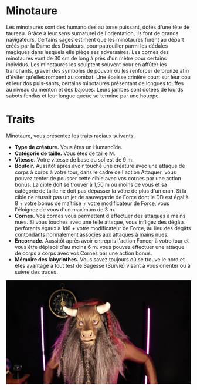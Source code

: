 # Minotaure

Les minotaures sont des humanoides au torse puissant, dotés d'une tête de taureau.
Grâce à leur sens surnaturel de l'orientation, ils font de grands navigateurs. Certains sages estiment que les minotaures furent au départ créés par la Dame des Douleurs, pour patrouiller parmi les dédales magiques dans lesquels elle piège ses adversaires.
Les cornes des minotaures vont de 30 cm de long à près d'un mètre pour certains individus. Les minotaures les sculptent souvent pour en affûter les tranchants, graver des symboles de pouvoir ou les renforcer de bronze afin d'éviter qu'elles rompent au combat.
Une épaisse crinière court sur leur cou et leur dos puis-sants, certains minotaures présentant de longues touffes au niveau du menton et des bajoues. Leurs jambes sont dotées de lourds sabots fendus et leur longue queue se termine par une houppe.

# Traits

Minotaure, vous présentez les traits raciaux suivants.

- **Type de créature.** Vous êtes un Humanoïde.
- **Catégorie de taille.** Vous êtes de taille M.
- **Vitesse.** Votre vitesse de base au sol est de 9 m.
- **Boutoir.** Aussitôt après avoir touché une créature avec une attaque de corps à corps à votre tour, dans le cadre de l'action Attaquer, vous pouvez tenter de pousser cette cible avec vos cornes par une action bonus. La cible doit se trouver à 1,50 m ou moins de vous et sa catégorie de taille ne doit pas dépasser la vôtre de plus d'un cran.
  Si la cible ne réussit pas un jet de sauvegarde de Force dont le DD est égal à 8 + votre bonus de maîtrise + votre modificateur de Force, vous l'éloignez de vous d'un maximum de 3 m.
- **Cornes.** Vos cornes vous permettent d'effectuer des attaques à mains nues. Si vous touchez avec une telle attaque, vous infligez des dégâts perforants égaux à 1d6 + votre modificateur de Force, au lieu des dégâts contondants normalement associés aux attaques à mains nues.
- **Encornade.** Aussitôt après avoir entrepris l'action
  Foncer à votre tour et vous être déplacé d'au moins 6 m. vous pouvez effectuer une attaque de corps à corps avec vos Cornes par une action bonus.
- **Mémoire des labyrinthes.** Vous savez toujours où se trouve le nord et êtes avantagé à tout test de Sagesse (Survie) visant à vous orienter ou à suivre des traces.

![Le Minotaure ASMR](../../media/images/minotaure.jpg "Le Minotaure ASMR")